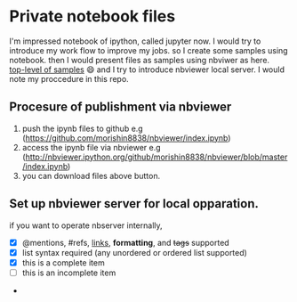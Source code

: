 # Private notebook files

I'm impressed notebook of ipython, called jupyter now.  I would try to introduce my work flow to improve my jobs. so I create some samples using notebook. then I would present files as samples using nbviwer as here.  
[top-level of samples](http://nbviewer.ipython.org/github/morishin8838/nbviewer/blob/master/index.ipynb)
:smile:
and I try to introduce nbviewer local server. I would note my proccedure in this repo.

## Procesure of publishment via nbviewer
1. push the ipynb files to github
    e.g  (https://github.com/morishin8838/nbviewer/index.ipynb)
2. access the ipynb file via nbviewer
    e.g  (http://nbviewer.ipython.org/github/morishin8838/nbviewer/blob/master/index.ipynb)
3. you can download files above button.

## Set up nbviewer server for local opparation.
if you want to operate nbserver internally, 

- [x] @mentions, #refs, [links](), **formatting**, and <del>tags</del> supported
- [x] list syntax required (any unordered or ordered list supported)
- [x] this is a complete item
- [ ] this is an incomplete item
- 

